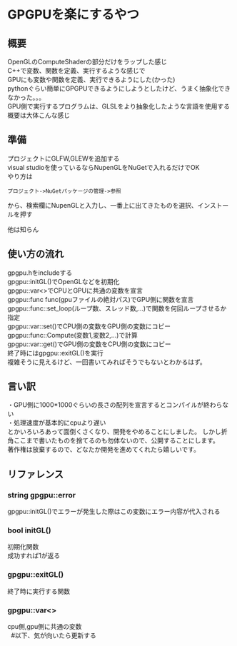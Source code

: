 # GPGPUを楽にするやつ  

## 概要  
OpenGLのComputeShaderの部分だけをラップした感じ  
C++で変数、関数を定義、実行するような感じで  
GPUにも変数や関数を定義、実行できるようにした(かった)  
pythonぐらい簡単にGPGPUできるようにしようとしたけど、うまく抽象化できなかった。。。  
GPU側で実行するプログラムは、GLSLをより抽象化したような言語を使用する  
概要は大体こんな感じ


## 準備
プロジェクトにGLFW,GLEWを追加する  
visual studioを使っているならNupenGLをNuGetで入れるだけでOK  
やり方は  
  
```
プロジェクト->NuGetパッケージの管理->参照  
```
から、検索欄にNupenGLと入力し、一番上に出てきたものを選択、インストールを押す  
  
他は知らん   

## 使い方の流れ  
gpgpu.hをincludeする  
gpgpu::initGL()でOpenGLなどを初期化  
gpgpu::var<>でCPUとGPUに共通の変数を宣言  
gpgpu::func func(gpuファイルの絶対パス)でGPU側に関数を宣言  
gpgpu::func::set_loop(ループ数、スレッド数,...)で関数を何回ループさせるか指定  
gpgpu::var::set()でCPU側の変数をGPU側の変数にコピー  
gpgpu::func::Compute(変数1,変数2,...)で計算  
gpgpu::var::get()でGPU側の変数をCPU側の変数にコピー  
終了時にはgpgpu::exitGL()を実行  
複雑そうに見えるけど、一回書いてみればそうでもないとわかるはず。  

## 言い訳
・GPU側に1000*1000ぐらいの長さの配列を宣言するとコンパイルが終わらない  
・処理速度が基本的にcpuより遅い  
とかいろいろあって面倒くさくなり、開発をやめることにしました。
しかし折角ここまで書いたものを捨てるのも勿体ないので、公開することにします。  
著作権は放棄するので、どなたか開発を進めてくれたら嬉しいです。  

## リファレンス  
  
### string gpgpu::error  
gpgpu::initGL()でエラーが発生した際はこの変数にエラー内容が代入される  
### bool initGL()  
初期化関数  
成功すれば1が返る  
### gpgpu::exitGL()  
終了時に実行する関数  
### gpgpu::var<>  
cpu側,gpu側に共通の変数  
  
#以下、気が向いたら更新する
